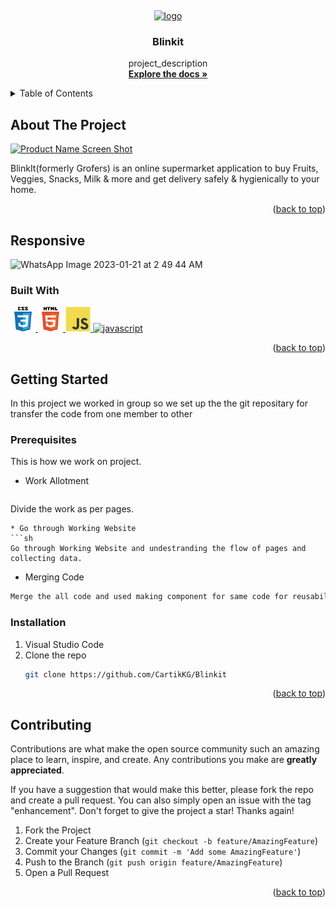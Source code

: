 

<!-- PROJECT LOGO -->
<a name="readme-top"></a>
<br />
<div align="center">
  <a href="https://github.com/CartikKG/Blinkit">
    <img src="./img/Untitled-1.jpg" alt="logo" width="100" height="50">
  </a>

<h3 align="center">Blinkit</h3>

  <p align="center">
    project_description
    <br />
    <a href="https://github.com/CartikKG/Blinkit"><strong>Explore the docs »</strong></a>
  </p>
</div>



<!-- TABLE OF CONTENTS -->
<details>
  <summary>Table of Contents</summary>
  <ol>
    <li>
      <a href="#about-the-project">About The Project</a>
      <ul>
        <li><a href="#built-with">Built With</a></li>
      </ul>
    </li>
    <li>
      <a href="#getting-started">Getting Started</a>
      <ul>
        <li><a href="#prerequisites">Prerequisites</a></li>
        <li><a href="#installation">Installation</a></li>
      </ul>
    </li>
    <li><a href="#contributing">Contributing</a></li>
  </ol>
</details>



<!-- ABOUT THE PROJECT -->
## About The Project

[![Product Name Screen Shot][product-screenshot]](https://example.com)

BlinkIt(formerly Grofers) is an online supermarket application to buy Fruits, Veggies, Snacks, Milk & more and get delivery safely & hygienically to your home.
<p align="right">(<a href="#readme-top">back to top</a>)</p>


## Responsive

![WhatsApp Image 2023-01-21 at 2 49 44 AM](https://user-images.githubusercontent.com/94513021/213807647-6485ae54-fe39-49a0-af13-b4fe126e8c9c.jpeg)



### Built With
<p align="left"> <a href="https://www.w3schools.com/css/" target="_blank" rel="noreferrer"> <img src="https://raw.githubusercontent.com/devicons/devicon/master/icons/css3/css3-original-wordmark.svg" alt="css3" width="40" height="40"/> <a href="https://www.w3.org/html/" target="_blank" rel="noreferrer"> <img src="https://raw.githubusercontent.com/devicons/devicon/master/icons/html5/html5-original-wordmark.svg" alt="html5" width="40" height="40"/> </a> <a href="https://developer.mozilla.org/en-US/docs/Web/JavaScript" target="_blank" rel="noreferrer"> <img src="https://raw.githubusercontent.com/devicons/devicon/master/icons/javascript/javascript-original.svg" alt="javascript" width="40" height="40"/> </a><a href="https://getbootstrap.com/" target="_blank" rel="noreferrer"> <img src="https://w7.pngwing.com/pngs/649/982/png-transparent-web-development-responsive-web-design-bootstrap-html-web-design-purple-search-engine-optimization-web-design.png" alt="javascript" width="100" height="50"/> </a></p>



<p align="right">(<a href="#readme-top">back to top</a>)</p>



<!-- GETTING STARTED -->
## Getting Started

In this project we worked in group so we set up the the git repositary for transfer the code from one member to other

### Prerequisites

This is how we work on project.
* Work Allotment
  ```sh
 Divide the work as per pages.
  ```
  * Go through Working Website
  ```sh
 Go through Working Website and undestranding the flow of pages and collecting data.
  ```
  * Merging Code
  ```sh
 Merge the all code and used making component for same code for reusability.
  ```

### Installation

1. Visual Studio Code
2. Clone the repo
   ```sh
   git clone https://github.com/CartikKG/Blinkit
   ```
<p align="right">(<a href="#readme-top">back to top</a>)</p>


<!-- CONTRIBUTING -->
## Contributing

Contributions are what make the open source community such an amazing place to learn, inspire, and create. Any contributions you make are **greatly appreciated**.

If you have a suggestion that would make this better, please fork the repo and create a pull request. You can also simply open an issue with the tag "enhancement".
Don't forget to give the project a star! Thanks again!

1. Fork the Project
2. Create your Feature Branch (`git checkout -b feature/AmazingFeature`)
3. Commit your Changes (`git commit -m 'Add some AmazingFeature'`)
4. Push to the Branch (`git push origin feature/AmazingFeature`)
5. Open a Pull Request

<p align="right">(<a href="#readme-top">back to top</a>)</p>

<!-- MARKDOWN LINKS & IMAGES -->
<!-- https://www.markdownguide.org/basic-syntax/#reference-style-links -->
[contributors-shield]: https://img.shields.io/github/contributors/github_username/repo_name.svg?style=for-the-badge
[contributors-url]: https://github.com/github_username/repo_name/graphs/contributors
[forks-shield]: https://img.shields.io/github/forks/github_username/repo_name.svg?style=for-the-badge
[forks-url]: https://github.com/github_username/repo_name/network/members
[stars-shield]: https://img.shields.io/github/stars/github_username/repo_name.svg?style=for-the-badge
[stars-url]: https://github.com/github_username/repo_name/stargazers
[issues-shield]: https://img.shields.io/github/issues/github_username/repo_name.svg?style=for-the-badge
[issues-url]: https://github.com/github_username/repo_name/issues
[license-shield]: https://img.shields.io/github/license/github_username/repo_name.svg?style=for-the-badge
[license-url]: https://github.com/github_username/repo_name/blob/master/LICENSE.txt
[linkedin-shield]: https://img.shields.io/badge/-LinkedIn-black.svg?style=for-the-badge&logo=linkedin&colorB=555
[linkedin-url]: https://linkedin.com/in/linkedin_username
[product-screenshot]: ./img/Capture.PNG
[HTML]: https://cdn-icons-png.flaticon.com/128/1051/1051277.png
[Html-url]: https://www.tutorialspoint.com/html/html_tutorial.pdf
[CSS]:https://cdn-icons-png.flaticon.com/128/5968/5968242.png
[Css-url]: https://www.tutorialspoint.com/css/css_tutorial.pdf
[js.js]: https://cdn-icons-png.flaticon.com/128/5968/5968292.png
[js-url]: https://matfuvit.github.io/UVIT/predavanja/literatura/TutorialsPoint%20JavaScript.pdf


 
